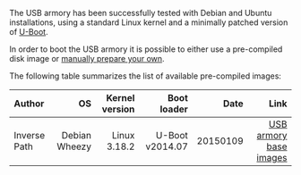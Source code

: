 The USB armory has been successfully tested with Debian and Ubuntu installations, using a standard Linux kernel and a minimally patched version of [U-Boot](https://github.com/inversepath/u-boot-usbarmory).

In order to boot the USB armory it is possible to either use a pre-compiled disk image or [manually prepare your own](https://github.com/inversepath/usbarmory/wiki/Preparing-a-bootable-microSD-image).

The following table summarizes the list of available pre-compiled images:

| Author        | OS            | Kernel version | Boot loader     | Date     | Link |
|:--------------|--------------:|---------------:|----------------:|---------:|-----:|
| Inverse Path  | Debian Wheezy | Linux 3.18.2   | U-Boot v2014.07 | 20150109 | [USB armory base images](http://dev.inversepath.com/download/usbarmory) |


